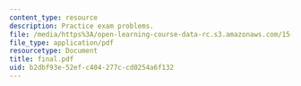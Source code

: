 ```yaml
---
content_type: resource
description: Practice exam problems.
file: /media/https%3A/open-learning-course-data-rc.s3.amazonaws.com/15-040-game-theory-for-managers-spring-2004/b2dbf93e52efc404277ccd0254a6f132_final.pdf
file_type: application/pdf
resourcetype: Document
title: final.pdf
uid: b2dbf93e-52ef-c404-277c-cd0254a6f132
---
```

